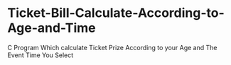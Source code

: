 # Ticket-Bill-Calculate-According-to-Age-and-Time
C Program Which calculate Ticket Prize According to your Age and The Event Time You Select
